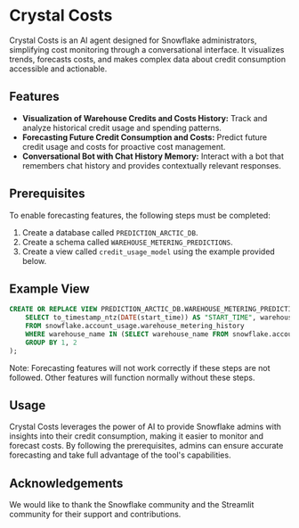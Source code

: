 # Crystal Costs

Crystal Costs is an AI agent designed for Snowflake administrators, simplifying cost monitoring through a conversational interface. It visualizes trends, forecasts costs, and makes complex data about credit consumption accessible and actionable.

## Features

- <strong>Visualization of Warehouse Credits and Costs History:</strong> Track and analyze historical credit usage and spending patterns.
- <strong>Forecasting Future Credit Consumption and Costs:</strong> Predict future credit usage and costs for proactive cost management.
- <strong>Conversational Bot with Chat History Memory:</strong> Interact with a bot that remembers chat history and provides contextually relevant responses.

## Prerequisites

To enable forecasting features, the following steps must be completed:

1. Create a database called `PREDICTION_ARCTIC_DB`.
2. Create a schema called `WAREHOUSE_METERING_PREDICTIONS`.
3. Create a view called `credit_usage_model` using the example provided below.

## Example View

```sql
CREATE OR REPLACE VIEW PREDICTION_ARCTIC_DB.WAREHOUSE_METERING_PREDICTIONS.credit_usage_model AS (
    SELECT to_timestamp_ntz(DATE(start_time)) AS "START_TIME", warehouse_name, SUM(credits_used) AS "CREDITS_USED"
    FROM snowflake.account_usage.warehouse_metering_history
    WHERE warehouse_name IN (SELECT warehouse_name FROM snowflake.account_usage.warehouse_metering_history WHERE DATE(start_time) >= CURRENT_DATE - 180 GROUP BY 1 HAVING COUNT(DISTINCT(DATE(start_time))) >= 30)
    GROUP BY 1, 2
);
```

Note: Forecasting features will not work correctly if these steps are not followed. Other features will function normally without these steps.

## Usage

Crystal Costs leverages the power of AI to provide Snowflake admins with insights into their credit consumption, making it easier to monitor and forecast costs. By following the prerequisites, admins can ensure accurate forecasting and take full advantage of the tool's capabilities.


## Acknowledgements

We would like to thank the Snowflake community and the Streamlit community for their support and contributions.
